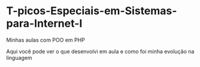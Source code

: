 # T-picos-Especiais-em-Sistemas-para-Internet-I
Minhas aulas com POO em PHP

Aqui você pode ver o que desenvolvi em aula e como foi minha evolução na linguagem
